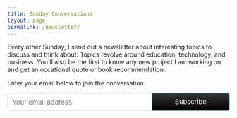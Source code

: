 ```yaml
---
title: Sunday Conversations
layout: page
permalink: /newsletter/
---
```

Every other Sunday, I send out a newsletter about interesting topics to discuss and think about. Topics revolve around education, technology, and business. You'll also be the first to know any new project I am working on and get an occational quote or book recommendation. 

Enter your email below to join the conversation.

<div class="newsletter">
<style> .gumroad-follow-form-embed { zoom: 1; } .gumroad-follow-form-embed:before, .gumroad-follow-form-embed:after { display: table; line-height: 0; content: ""; } .gumroad-follow-form-embed:after { clear: both; } .gumroad-follow-form-embed * { margin: 0; border: 0; padding: 0; outline: 0; box-sizing: border-box !important; float: left !important; } .gumroad-follow-form-embed input { border-radius: 4px; border-top-right-radius: 0; border-bottom-right-radius: 0; font-family: -apple-system, ".SFNSDisplay-Regular", "Helvetica Neue", Helvetica, Arial, sans-serif; font-size: 15px; line-height: 20px; background: #fff; border: 1px solid #ddd; border-right: 0; color: #aaa; padding: 10px; box-shadow: inset 0 1px 0 rgba(0, 0, 0, 0.02); background-position: top right; background-repeat: no-repeat; text-rendering: optimizeLegibility; font-smoothing: antialiased; -webkit-appearance: none; -moz-appearance: caret; width: 65% !important; height: 40px !important; } .gumroad-follow-form-embed button { border-radius: 4px; border-top-left-radius: 0; border-bottom-left-radius: 0; box-shadow: 0 1px 1px rgba(0, 0, 0, 0.12); -webkit-transition: all .05s ease-in-out; transition: all .05s ease-in-out; display: inline-block; padding: 11px 15px 12px; cursor: pointer; color: #fff; font-size: 15px; line-height: 100%; font-family: -apple-system, ".SFNSDisplay-Regular", "Helvetica Neue", Helvetica, Arial, sans-serif; background: #36a9ae; border: 1px solid #31989d; filter: "progid:DXImageTransform.Microsoft.gradient(startColorstr=#5ccfd4, endColorstr=#329ca1, GradientType=0)"; background: -webkit-linear-gradient(#353535, #000); background: linear-gradient(to bottom, #353535, #000); height: 40px !important; width: 35% !important; } </style> 
  
<form class="js-cm-form form gumroad-follow-form-embed" id="subForm" action="https://www.createsend.com/t/subscribeerror?description=" method="post" data-id="92D4C54F0FEC16E5ADC2B1904DE9ED1A834F16DA6B27FB2DE6845C746DF4633A09CCD04A4933BC3D714936930B361C76E8A307D45E25114B01CD31E810741339"><input autocomplete="Email" aria-label="Email" class="js-cm-email-input qa-input-email" id="fieldEmail" maxlength="200" name="cm-kjykjk-kjykjk" required="" placeholder="Your email address" type="email"><button type="submit">Subscribe</button></form><script type="text/javascript" src="https://js.createsend1.com/javascript/copypastesubscribeformlogic.js"></script>

</div>
